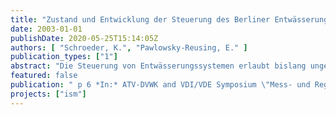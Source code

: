 ```yaml
---
title: "Zustand und Entwicklung der Steuerung des Berliner Entwässerungssystems"
date: 2003-01-01
publishDate: 2020-05-25T15:14:05Z
authors: [ "Schroeder, K.", "Pawlowsky-Reusing, E." ]
publication_types: ["1"]
abstract: "Die Steuerung von Entwässerungssystemen erlaubt bislang ungenutzte Kapazitäten, sowohl zur Speicherung, wie auch zur Reinigung von Abwasser, zu  aktivieren. Die historisch gewachsene Struktur der Berliner Mischkanalisation mit ihren oben aufgeführten Eigenschaften erlaubt per se eine gezielte Bewirtschaftung der Teilentwässerungssysteme. Im Zuge von Sanierungsarbeiten wurden mittels lokaler Steuerungsorgane bereits zusätzliche Speicherreserven  in den Kanalnetzen erschlossen. Um die Effizienz des Systems weiter zu erhöhen, wird im Rahmen des Projektes „Integrated Sewage Management“ das Potenzial einer Verbundsteuerung von Kanalnetzen, Pumpwerken und Kläranlagen untersucht. Erste Ergebnisse bezüglich möglicher Effekte einer globalen Steuerung von vernetzten Systemkomponenten werden für Ende 2003 erwartet, wenn anhand des entwickelten Modells verschiedene, realisierbare Steuerungsstrategien simuliert und auf ihre Auswirkungen hin getestet und evaluiert werden. Bezüglich der Umsetzung von geplanten Strategien und der Entwicklung von ersten Applikationen für den Betrieb des Abwassersystems wird an dieser Stelle auf [Mannel, 2003] verwiesen."
featured: false
publication: " p 6 *In:* ATV-DVWK and VDI/VDE Symposium \"Mess- und Regelungstechnik in abwassertechnischen Anlagen\". Wuppertal, Germany. 25. - 26.11.2003"
projects: ["ism"]
---
```


